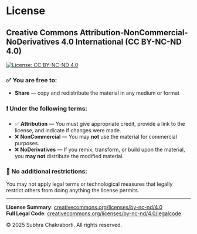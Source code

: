 # License

## Creative Commons Attribution-NonCommercial-NoDerivatives 4.0 International (CC BY-NC-ND 4.0)

[![License: CC BY-NC-ND 4.0](https://img.shields.io/badge/License-CC%20BY--NC--ND%204.0-lightgrey.svg)](https://creativecommons.org/licenses/by-nc-nd/4.0/)

### ✅ You are free to:
- **Share** — copy and redistribute the material in any medium or format

### ❗ Under the following terms:
- ✅ **Attribution** — You must give appropriate credit, provide a link to the license, and indicate if changes were made.  
- ❌ **NonCommercial** — You may **not** use the material for commercial purposes.  
- ❌ **NoDerivatives** — If you remix, transform, or build upon the material, you **may not** distribute the modified material.

### 🚫 No additional restrictions:
You may not apply legal terms or technological measures that legally restrict others from doing anything the license permits.

---

**License Summary**: [creativecommons.org/licenses/by-nc-nd/4.0](https://creativecommons.org/licenses/by-nc-nd/4.0/)  
**Full Legal Code**: [creativecommons.org/licenses/by-nc-nd/4.0/legalcode](https://creativecommons.org/licenses/by-nc-nd/4.0/legalcode)

© 2025 Subhra Chakraborti. All rights reserved.
